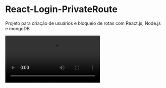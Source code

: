 # React-Login-PrivateRoute
 Projeto para criação de usuários e bloqueio de rotas com React.js, Node.js e mongoDB

![Projeto em ação](./myapp/src/img/ReactLoginGuScarpim.mp4)
